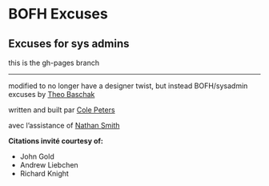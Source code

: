# BOFH Excuses

## Excuses for sys admins ##

this is the gh-pages branch

* * *

modified to no longer have a designer twist, but instead BOFH/sysadmin excuses by [Theo Baschak](https://github.com/tbaschak)

written and built par [Cole Peters](http://www.colepeters.com)

avec l’assistance of [Nathan Smith](http://github.com/nathansmith)

**Citations invité courtesy of:**
- John Gold
- Andrew Liebchen
- Richard Knight
